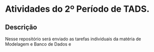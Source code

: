 # Atividades do 2º Período de TADS.

## Descrição
Nesse repositório será enviado as tarefas individuais da matéria de Modelagem e Banco de Dados e 


